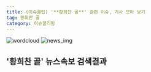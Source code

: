 ```yaml
---
title: (이슈클립) '**황희찬 골**' 관련 이슈, 기사 모아 보기
tag: 황희찬 골
category: 이슈클리핑
---
```

![wordcloud](https://s3.ap-northeast-2.amazonaws.com/lyrics101-wordcloud/2018-09-19-1537320523.png)
![news_img](https://user-images.githubusercontent.com/42597476/44507050-1206f400-a6e4-11e8-8d98-7ffbfebb353f.png)
## **'**황희찬 골**'** 뉴스속보 검색결과

